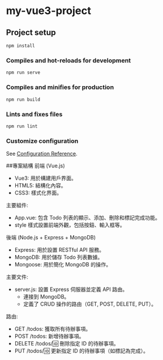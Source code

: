 # my-vue3-project

## Project setup
```
npm install
```

### Compiles and hot-reloads for development
```
npm run serve
```

### Compiles and minifies for production
```
npm run build
```

### Lints and fixes files
```
npm run lint
```

### Customize configuration
See [Configuration Reference](https://cli.vuejs.org/config/).

##專案結構
前端 (Vue.js)
* Vue3: 用於構建用戶界面。
* HTML5: 結構化內容。
* CSS3: 樣式化界面。

主要組件:
* App.vue: 包含 Todo 列表的顯示、添加、刪除和標記完成功能。
* style 樣式設置前端外觀，包括按鈕、輸入框等。

後端 (Node.js + Express + MongoDB)
* Express: 用於設置 RESTful API 服務。
* MongoDB: 用於儲存 Todo 列表數據。
* Mongoose: 用於簡化 MongoDB 的操作。
  
主要文件:
* server.js: 設置 Express 伺服器並定義 API 路由。
  * 連接到 MongoDB。
  * 定義了 CRUD 操作的路由（GET, POST, DELETE, PUT）。
 
路由:
* GET /todos: 獲取所有待辦事項。
* POST /todos: 新增待辦事項。
* DELETE /todos/:id: 刪除指定 ID 的待辦事項。
* PUT /todos/:id: 更新指定 ID 的待辦事項（如標記為完成）。
